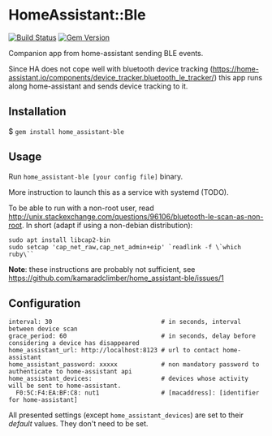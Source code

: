 # HomeAssistant::Ble

[![Build Status](https://travis-ci.org/kamaradclimber/home_assistant-ble.svg?branch=master)](https://travis-ci.org/kamaradclimber/home_assistant-ble)
[![Gem Version](https://badge.fury.io/rb/home_assistant-ble.svg)](https://badge.fury.io/rb/home_assistant-ble)

Companion app from home-assistant sending BLE events.

Since HA does not cope well with bluetooth device tracking (https://home-assistant.io/components/device_tracker.bluetooth_le_tracker/) this app runs along home-assistant and sends device tracking to it.

## Installation


$ `gem install home_assistant-ble`

## Usage

Run `home_assistant-ble [your config file]` binary.

More instruction to launch this as a service with systemd (TODO).

To be able to run with a non-root user, read http://unix.stackexchange.com/questions/96106/bluetooth-le-scan-as-non-root. In short (adapt if using a non-debian distribution):

```
sudo apt install libcap2-bin
sudo setcap 'cap_net_raw,cap_net_admin+eip' `readlink -f \`which ruby\``
```
**Note**: these instructions are probably not sufficient, see https://github.com/kamaradclimber/home_assistant-ble/issues/1

## Configuration

```
interval: 30                              # in seconds, interval between device scan
grace_period: 60                          # in seconds, delay before considering a device has disappeared
home_assistant_url: http://localhost:8123 # url to contact home-assistant
home_assistant_password: xxxxx            # non mandatory password to authenticate to home-assistant api
home_assistant_devices:                   # devices whose activity will be sent to home-assistant.
  F0:5C:F4:EA:BF:C8: nut1                 # [macaddress]: [identifier for home-assistant]
```

All presented settings (except `home_assistant_devices`) are set to their _default_  values. They don't need to be set.
